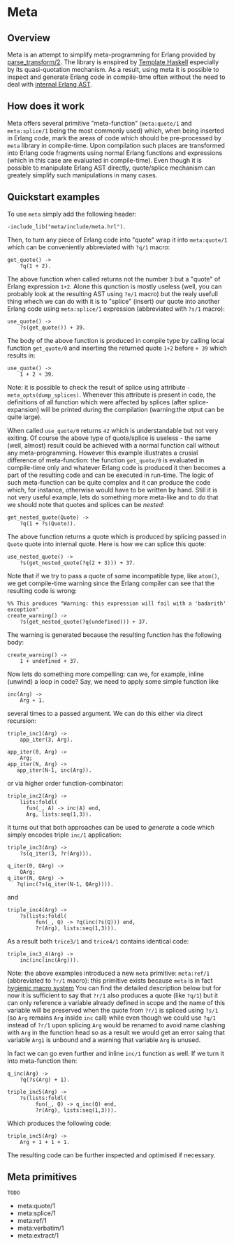 ﻿Meta
=======

Overview
--------
Meta is an attempt to simplify meta-programming for Erlang provided by [parse_transform/2](http://www.erlang.org/doc/man/erl_id_trans.html). The library is enspired by [Template Haskell](http://www.haskell.org/haskellwiki/Template_Haskell) especially by its quasi-quotation mechanism.
As a result, using meta it is possible to inspect and generate Erlang code in compile-time often without the need to deal with [internal Erlang AST](http://erlang.org/doc/man/erl_syntax.html).

How does it work
----------------
Meta offers several primitive "meta-function" (`meta:quote/1` and `meta:splice/1` being the most commonly used) which, when being inserted in Erlang code, mark the areas of code which should be pre-processed by `meta` library in compile-time. Upon compilation such places are transformed into Erlang code fragments using normal Erlang functions and expressions (which in this case are evaluated in compile-time). Even though it is possible to manipulate Erlang AST directly, quote/splice mechanism can greately simplify such manipulations in many cases. 


Quickstart examples
-------------------
To use `meta` simply add the following header:
 
    -include_lib("meta/include/meta.hrl").

Then, to turn any piece of Erlang code into "quote" wrap it into `meta:quote/1` which can be conveniently abbreviated with `?q/1` macro:

    get_quote() ->
        ?q(1 + 2).

The above function when called returns not the number `3` but a "quote" of Erlang expression `1+2`. Alone this qunction is mostly useless (well, you can probably look at the resulting AST using `?e/1` macro) but the realy usefull thing whech we can do with it is to "splice" (insert) our quote into another Erlang code using `meta:splice/1` expression (abbreviated with `?s/1` macro):

    use_quote() ->
        ?s(get_quote()) + 39.

The body of the above function is produced in compile type by calling local function `get_quote/0` and inserting the returned quote `1+2` before `+ 39` which results in:

    use_quote() ->
        1 + 2 + 39.

Note: it is possible to check the result of splice using attribute `-meta_opts(dump_splices)`. Whenever this attribute is present in code, the definitions of all function which were affected by splices (after splice-expansion) will be printed during the compilation (warning:the otput can be quite large).

When called `use_quote/0` returns `42` which is understandable but not very exiting. Of course the above type of quote/splice is useless - the same (well, almost) result could be achieved with a normal function call without any meta-programming. However this example illustrates a crusial difference of meta-function: the function `get_quote/0` is evaluated in compile-time only and whatever Erlang code is produced it then becomes a part of the resulting code and can be executed in run-time. The logic of such meta-function can be quite complex and it can produce the code which, for instance, otherwise would have to be written by hand.
Still it is not very useful example, lets do something more meta-like and to do that we should note that quotes and splices can be _nested_:

    get_nested_quote(Quote) ->
        ?q(1 + ?s(Quote)).

The above function returns a quote which is produced by splicing passed in `Quote` quote into internal quote. Here is how we can splice this quote:

    use_nested_quote() ->
        ?s(get_nested_quote(?q(2 + 3))) + 37.
    
Note that if we try to pass a quote of some incompatible type, like `atom()`, we get compile-time warning since the Erlang compiler can see that the resulting code is wrong:

    %% This produces "Warning: this expression will fail with a 'badarith' exception"
    create_warning() ->
        ?s(get_nested_quote(?q(undefined))) + 37.

The warning is generated because the resulting function has the following body:

    create_warning() ->
        1 + undefined + 37.

Now lets do something more compelling: can we, for example, inline (unwind) a loop in code? Say, we need to apply some simple function like

    inc(Arg) ->
        Arg + 1.

several times to a passed argument. We can do this either via direct recursion:

    triple_inc1(Arg) ->
        app_iter(3, Arg).
        
    app_iter(0, Arg) ->
        Arg;
    app_iter(N, Arg) ->
       app_iter(N-1, inc(Arg)).

or via higher order function-combinator:

    triple_inc2(Arg) ->
        lists:foldl(
          fun(_, A) -> inc(A) end,
          Arg, lists:seq(1,3)).
   
It turns out that both approaches can be used to *generate* a code which simply encodes triple `inc/1` application:

    triple_inc3(Arg) ->
        ?s(q_iter(3, ?r(Arg))).
        
    q_iter(0, QArg) ->
        QArg;
    q_iter(N, QArg) ->
       ?q(inc(?s(q_iter(N-1, QArg)))).

and

    triple_inc4(Arg) ->
        ?s(lists:foldl(
             fun(_, Q) -> ?q(inc(?s(Q))) end,
             ?r(Arg), lists:seq(1,3))).

As a result both `trice3/1` and `trice4/1` contains identical code:

    triple_inc3_4(Arg) ->
        inc(inc(inc(Arg))).

Note: the above examples introduced a new `meta` primitive: `meta:ref/1` (abbreviated to `?r/1` macro): this primitive exists because `meta` is in fact [hygienic macro system](http://en.wikipedia.org/wiki/Hygienic_macro) You can find the detailed description below but for now it is sufficient to say that `?r/1` also produces a quote (like `?q/1`) but it can only reference a variable already defined in scope and the name of this variable will be preserved when the quote from `?r/1` is spliced using `?s/1` (so `Arg` remains `Arg` inside `inc` call) while even though we could use `?q/1` instead of `?r/1` upon splicing `Arg` would be renamed to avoid name clashing with `Arg` in the function head so as a result we would get an error saing that variable `Arg1` is unbound and a warning that variable `Arg` is unused.
 
In fact we can go even further and inline `inc/1` function as well. If we turn it into meta-function then:

    q_inc(Arg) ->
        ?q(?s(Arg) + 1).
    
    triple_inc5(Arg) ->
        ?s(lists:foldl(
             fun(_, Q) -> q_inc(Q) end,
             ?r(Arg), lists:seq(1,3))).

Which produces the following code:

    triple_inc5(Arg) ->
        Arg + 1 + 1 + 1.

The resulting code can be further inspected and optimised if necessary.


Meta primitives
---------------
`TODO`
* meta:quote/1
* meta:splice/1
* meta:ref/1
* meta:verbatim/1
* meta:extract/1